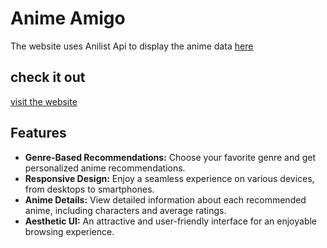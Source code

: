 # Anime Amigo
The website uses Anilist Api to display the anime data [here](https://anilist.gitbook.io/anilist-apiv2-docs/overview/graphql/getting-started)

## check it out
[visit the website](https://anime-amigo.netlify.app/)
## Features
- **Genre-Based Recommendations:** Choose your favorite genre and get personalized anime recommendations.
- **Responsive Design:** Enjoy a seamless experience on various devices, from desktops to smartphones.
- **Anime Details:** View detailed information about each recommended anime, including characters and average ratings.
- **Aesthetic UI:** An attractive and user-friendly interface for an enjoyable browsing experience.
